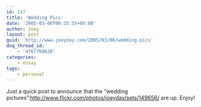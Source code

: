 ```yaml
---
id: 147
title: 'Wedding Pics'
date: '2005-03-06T00:25:55+00:00'
author: Joey
layout: post
guid: 'http://www.joeyday.com/2005/03/06/wedding-pics'
dsq_thread_id:
    - '4767769620'
categories:
    - essay
tags:
    - personal
---
```


Just a quick post to announce that the “wedding pictures”:http://www.flickr.com/photos/joeyday/sets/149656/ are up. Enjoy!